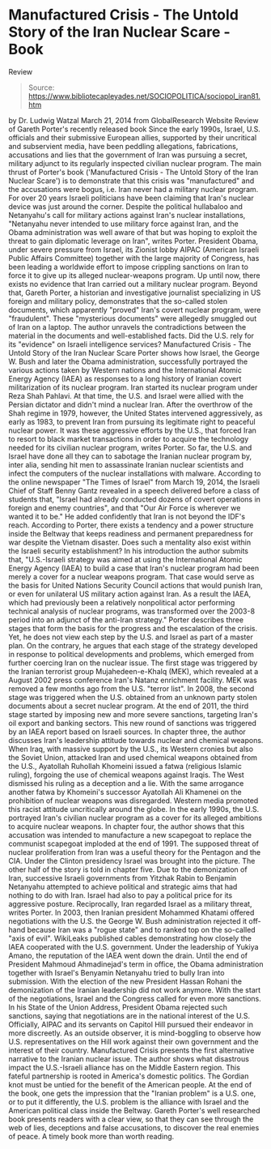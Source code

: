 # Manufactured Crisis - The Untold Story of the Iran Nuclear Scare - Book 
Review

> Source: https://www.bibliotecapleyades.net/SOCIOPOLITICA/sociopol_iran81.htm

by Dr. Ludwig Watzal
March 21, 2014
from
GlobalResearch Website
Review of Gareth Porter's recently
released book
Since the early 1990s, Israel, U.S. officials and their submissive European
allies, supported by their
uncritical and subservient media, have been
peddling allegations, fabrications, accusations and lies that the government
of Iran was pursuing a secret, military adjunct to its regularly inspected
civilian nuclear program.
The main thrust of Porter's book ('Manufactured
Crisis - The Untold Story of the Iran Nuclear Scare') is to
demonstrate that this crisis was "manufactured" and the accusations were
bogus, i.e. Iran never had a military nuclear program.
For over 20 years Israeli politicians have been
claiming that Iran's nuclear device was just around the corner.
Despite the political hullabaloo and Netanyahu's call for military actions
against Iran's nuclear installations,
"Netanyahu never intended to use military
force against Iran, and the Obama administration was well aware of that
but was hoping to exploit the threat to gain diplomatic leverage on
Iran", writes Porter.
President Obama, under severe pressure from
Israel, its
Zionist
lobby AIPAC (American Israeli Public Affairs Committee)
together with the large majority of Congress, has been leading a worldwide
effort to impose crippling sanctions on Iran to force it to give up its
alleged nuclear-weapons program.
Up until now, there exists no evidence that Iran
carried out a military nuclear program.
Beyond that, Gareth Porter, a historian
and investigative journalist specializing in US foreign and military policy,
demonstrates that the so-called stolen documents, which apparently
"proved" Iran's covert nuclear program, were "fraudulent".
These "mysterious documents" were allegedly
smuggled out of Iran on a laptop. The author unravels the contradictions
between the material in the documents and well-established facts.
Did the U.S. rely for its "evidence" on Israeli
intelligence services?
Manufactured Crisis - The Untold Story of the Iran
Nuclear Scare
Porter shows how Israel, the
George W. Bush and later the
Obama
administration, successfully portrayed the various actions taken
by Western nations and the International Atomic Energy Agency (IAEA)
as responses to a long history of Iranian covert militarization of its
nuclear program.
Iran started its nuclear program under Reza
Shah Pahlavi. At that time, the U.S. and Israel were allied with the
Persian dictator and didn't mind a nuclear Iran.
After the overthrow of the Shah regime in 1979,
however, the United States intervened aggressively, as early as 1983, to
prevent Iran from pursuing its legitimate right to peaceful nuclear power.
It was these aggressive efforts by the U.S., that forced Iran to resort to
black market transactions in order to acquire the technology needed for its
civilian nuclear program, writes Porter.
So far, the U.S. and Israel have done all they can to sabotage the Iranian
nuclear program by, inter alia, sending hit men to assassinate Iranian
nuclear scientists and infect the computers of the nuclear installations
with malware.
According to the online newspaper "The Times of
Israel" from March 19, 2014, the Israeli Chief of Staff Benny Gantz
revealed in a speech delivered before a class of students that,
"Israel had already conducted dozens of
covert operations in foreign and enemy countries", and that "Our Air
Force is wherever we wanted it to be."
He added confidently that Iran is not beyond the
IDF's reach.
According to Porter, there exists a tendency and
a power structure inside the Beltway that keeps readiness and permanent
preparedness for war despite the Vietnam disaster.
Does such a mentality also exist within the
Israeli security establishment?
In his introduction the author submits that,
"U.S.-Israeli strategy was aimed at using
the International Atomic Energy Agency (IAEA) to build a case that
Iran's nuclear program had been merely a cover for a nuclear weapons
program.
That case would serve as the basis for
United Nations Security Council actions that would punish Iran, or even
for unilateral US military action against Iran.
As a result the IAEA, which had previously
been a relatively nonpolitical actor performing technical analysis of
nuclear programs, was transformed over the 2003-8 period into an adjunct
of the anti-Iran strategy."
Porter describes three stages that form the
basis for the progress and the escalation of the crisis.
Yet, he does not view each step by the U.S. and
Israel as part of a master plan. On the contrary, he argues that each stage
of the strategy developed in response to political developments and
problems, which emerged from further coercing Iran on the nuclear issue.
The first stage was triggered by the Iranian
terrorist group Mujahedeen-e-Khalq (MEK),
which revealed at a August 2002 press conference Iran's Natanz enrichment
facility.
MEK was removed a few months ago from the U.S.
"terror list".
In 2008, the second stage was triggered when the
U.S. obtained from an unknown party stolen documents about a secret nuclear
program. At the end of 2011, the third stage started by imposing new and
more severe sanctions, targeting Iran's oil export and banking sectors.
This new round of sanctions was triggered by an
IAEA report based on Israeli sources.
In chapter three, the author discusses Iran's leadership attitude towards
nuclear and chemical weapons.
When Iraq, with massive support by the U.S., its
Western cronies but also the Soviet Union, attacked Iran and used chemical
weapons obtained from the U.S., Ayatollah Ruhollah Khomeini issued a fatwa
(religious Islamic ruling), forgoing the use of chemical weapons against
Iraqis.
The West dismissed his ruling as a deception and
a lie.
With the same arrogance another fatwa by
Khomeini's successor Ayatollah Ali Khamenei on the prohibition of
nuclear weapons was disregarded. Western media promoted this racist attitude
uncritically around the globe.
In the early 1990s, the U.S. portrayed Iran's civilian nuclear program as a
cover for its alleged ambitions to acquire nuclear weapons. In chapter four,
the author shows that this accusation was intended to manufacture a new
scapegoat to replace the communist scapegoat imploded at the end of 1991.
The supposed threat of nuclear proliferation
from Iran was a useful theory for the Pentagon and the CIA.
Under the Clinton presidency Israel was
brought into the picture. The other half of the story is told in chapter
five. Due to the demonization of Iran, successive Israeli governments from
Yitzhak Rabin to Benjamin Netanyahu attempted to achieve political and
strategic aims that had nothing to do with Iran.
Israel had also to pay a political price for its
aggressive posture. Reciprocally, Iran regarded Israel as a military threat,
writes Porter.
In 2003, then Iranian president Mohammed Khatami offered negotiations
with the U.S. the George W. Bush administration rejected it off-hand because
Iran was a "rogue state" and to ranked top on the so-called "axis of evil".
WikiLeaks published cables demonstrating
how closely the IAEA cooperated with the U.S. government. Under the
leadership of Yukiya Amano, the reputation of the IAEA went down the
drain.
Until the end of President Mahmoud Ahmadinejad's term in office, the
Obama
administration together with
Israel's Benyamin Netanyahu
tried to bully Iran into submission.
With the election of the new President Hassan
Rohani the demonization of the Iranian leadership did not work anymore.
With the start of the negotiations, Israel and the Congress called for even
more sanctions. In his State of the Union Address, President Obama rejected
such sanctions, saying that negotiations are in the national interest of the
U.S.
Officially, AIPAC and its servants on Capitol
Hill pursued their endeavor in more discreetly. As an outside observer, it
is mind-boggling to observe how U.S. representatives on the Hill work
against their own government and the interest of their country.
Manufactured Crisis presents the first alternative narrative to the
Iranian nuclear issue.
The author shows what disastrous impact the
U.S.-Israeli alliance has on
the
Middle Eastern region. This fateful partnership is rooted in
America's domestic politics. The Gordian knot must be untied for the benefit
of the American people.
At the end of the book, one gets the impression
that the "Iranian problem" is a U.S. one, or to put it differently, the
U.S. problem is the alliance with Israel and the American political
class inside the Beltway.
Gareth Porter's well researched book
presents readers with a clear view,
so that they can see through the web of
lies, deceptions and false accusations,
to discover the real enemies of peace.
A timely book more than worth reading.

